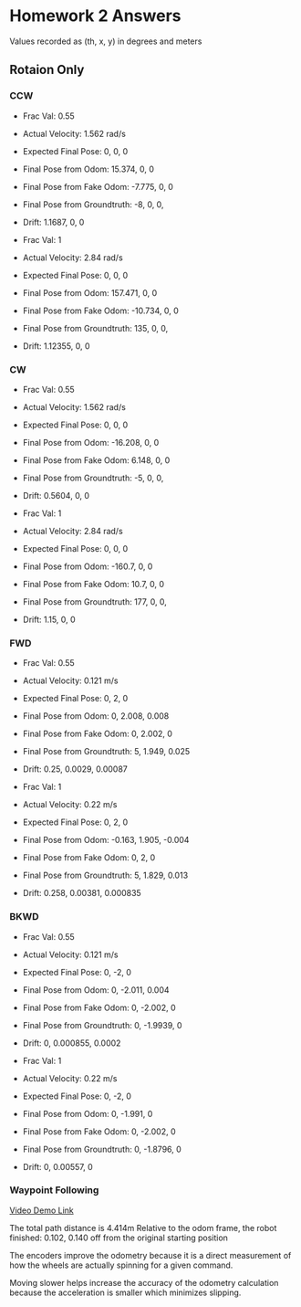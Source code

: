 # Homework 2 Answers

Values recorded as (th, x, y) in degrees and meters

## Rotaion Only
### CCW

- Frac Val: 0.55
- Actual Velocity: 1.562 rad/s
- Expected Final Pose: 0, 0, 0
- Final Pose from Odom: 15.374, 0, 0
- Final Pose from Fake Odom: -7.775, 0, 0
- Final Pose from Groundtruth: -8, 0, 0,
- Drift: 1.1687, 0, 0


- Frac Val: 1
- Actual Velocity: 2.84 rad/s
- Expected Final Pose: 0, 0, 0
- Final Pose from Odom: 157.471, 0, 0
- Final Pose from Fake Odom: -10.734, 0, 0
- Final Pose from Groundtruth: 135, 0, 0,
- Drift: 1.12355, 0, 0

### CW

- Frac Val: 0.55
- Actual Velocity: 1.562 rad/s
- Expected Final Pose: 0, 0, 0
- Final Pose from Odom: -16.208, 0, 0
- Final Pose from Fake Odom: 6.148, 0, 0
- Final Pose from Groundtruth: -5, 0, 0,
- Drift: 0.5604, 0, 0


- Frac Val: 1
- Actual Velocity: 2.84 rad/s
- Expected Final Pose: 0, 0, 0
- Final Pose from Odom: -160.7, 0, 0
- Final Pose from Fake Odom: 10.7, 0, 0
- Final Pose from Groundtruth: 177, 0, 0,
- Drift: 1.15, 0, 0

### FWD

- Frac Val: 0.55
- Actual Velocity: 0.121 m/s
- Expected Final Pose: 0, 2, 0
- Final Pose from Odom: 0, 2.008, 0.008
- Final Pose from Fake Odom: 0, 2.002, 0
- Final Pose from Groundtruth: 5, 1.949, 0.025
- Drift: 0.25, 0.0029, 0.00087


- Frac Val: 1
- Actual Velocity: 0.22 m/s
- Expected Final Pose: 0, 2, 0
- Final Pose from Odom: -0.163, 1.905, -0.004
- Final Pose from Fake Odom: 0, 2, 0
- Final Pose from Groundtruth: 5, 1.829, 0.013
- Drift: 0.258, 0.00381, 0.000835

### BKWD

- Frac Val: 0.55
- Actual Velocity: 0.121 m/s
- Expected Final Pose: 0, -2, 0
- Final Pose from Odom: 0, -2.011, 0.004
- Final Pose from Fake Odom: 0, -2.002, 0
- Final Pose from Groundtruth: 0, -1.9939, 0
- Drift: 0, 0.000855, 0.0002


- Frac Val: 1
- Actual Velocity: 0.22 m/s
- Expected Final Pose: 0, -2, 0
- Final Pose from Odom: 0, -1.991, 0
- Final Pose from Fake Odom: 0, -2.002, 0
- Final Pose from Groundtruth: 0, -1.8796, 0
- Drift: 0, 0.00557, 0

### Waypoint Following

[Video Demo Link](https://www.youtube.com/watch?v=V_Ljk7B5whE)

The total path distance is 4.414m
Relative to the odom frame, the robot finished: 0.102, 0.140 off from the original starting position

The encoders improve the odometry because it is a direct measurement of how the wheels are actually spinning for a given command.

Moving slower helps increase the accuracy of the odometry calculation because the acceleration is smaller which minimizes slipping.
